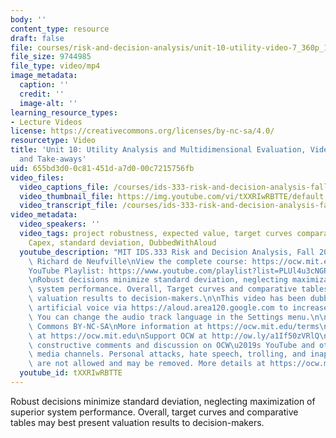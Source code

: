 ```yaml
---
body: ''
content_type: resource
draft: false
file: courses/risk-and-decision-analysis/unit-10-utility-video-7_360p_16_9.mp4
file_size: 9744985
file_type: video/mp4
image_metadata:
  caption: ''
  credit: ''
  image-alt: ''
learning_resource_types:
- Lecture Videos
license: https://creativecommons.org/licenses/by-nc-sa/4.0/
resourcetype: Video
title: 'Unit 10: Utility Analysis and Multidimensional Evaluation, Video 7: Robustness
  and Take-aways'
uid: 655bd3d0-0c81-451d-a7d0-00c7215756fb
video_files:
  video_captions_file: /courses/ids-333-risk-and-decision-analysis-fall-2021/10sgL4Vw-D0VqDdi0axK-AiWfq3mdECNR_transcript.webvtt
  video_thumbnail_file: https://img.youtube.com/vi/tXXRIwRBTTE/default.jpg
  video_transcript_file: /courses/ids-333-risk-and-decision-analysis-fall-2021/10sgL4Vw-D0VqDdi0axK-AiWfq3mdECNR_transcript.pdf
video_metadata:
  video_speakers: ''
  video_tags: project robustness, expected value, target curves comparative tables,
    Capex, standard deviation, DubbedWithAloud
  youtube_description: "MIT IDS.333 Risk and Decision Analysis, Fall 2021\nInstructor:\
    \ Richard de Neufville\nView the complete course: https://ocw.mit.edu/courses/ids-333-risk-and-decision-analysis-fall-2021/\n\
    YouTube Playlist: https://www.youtube.com/playlist?list=PLUl4u3cNGP62jwhTqp8_1kwrkDkxZhpQC\n\
    \nRobust decisions minimize standard deviation, neglecting maximization of superior\
    \ system performance. Overall, Target curves and comparative tables may best present\
    \ valuation results to decision-makers.\n\nThis video has been dubbed using an\
    \ artificial voice via https://aloud.area120.google.com to increase accessibility.\
    \ You can change the audio track language in the Settings menu.\n\nLicense: Creative\
    \ Commons BY-NC-SA\nMore information at https://ocw.mit.edu/terms\nMore courses\
    \ at https://ocw.mit.edu\nSupport OCW at http://ow.ly/a1If50zVRlQ\n\nWe encourage\
    \ constructive comments and discussion on OCW\u2019s YouTube and other social\
    \ media channels. Personal attacks, hate speech, trolling, and inappropriate comments\
    \ are not allowed and may be removed. More details at https://ocw.mit.edu/comments."
  youtube_id: tXXRIwRBTTE
---
```

Robust decisions minimize standard deviation, neglecting maximization of superior system performance. Overall, target curves and comparative tables may best present valuation results to decision-makers.